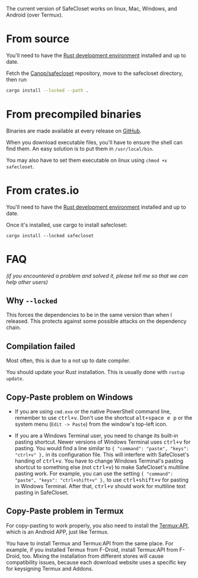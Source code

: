 
The current version of SafeCloset works on linux, Mac, Windows, and Android (over Termux).

# From source

You'll need to have the [Rust development environment](https://www.rustup.rs) installed and up to date.

Fetch the [Canop/safecloset](https://github.com/Canop/safecloset) repository, move to the safecloset directory, then run

```bash
cargo install --locked --path .
```

# From precompiled binaries

Binaries are made available at every release on [GitHub](https://github.com/Canop/safecloset/releases).

When you download executable files, you'll have to ensure the shell can find them. An easy solution is to put them in `/usr/local/bin`.

You may also have to set them executable on linux using `chmod +x safecloset`.

# From crates.io

You'll need to have the [Rust development environment](https://www.rustup.rs) installed and up to date.

Once it's installed, use cargo to install safecloset:

    cargo install --locked safecloset

# FAQ

*(if you encountered a problem and solved it, please tell me so that we can help other users)*

## Why `--locked`

This forces the dependencies to be in the same version than when I released.
This protects against some possible attacks on the dependency chain.

## Compilation failed

Most often, this is due to a not up to date compiler.

You should update your Rust installation.
This is usually done with `rustup update`.

## Copy-Paste problem on Windows

* If you are using `cmd.exe` or the native PowerShell command line, remember to use <kbd>ctrl+v</kbd>. Don't use the shortcut <kbd>alt+space e p</kbd> or the system menu (`Edit -> Paste`) from the window's top-left icon.

* If you are a Windows Terminal user, you need to change its built-in pasting shortcut. Newer versions of Windows Terminal uses <kbd>ctrl+v</kbd> for pasting. You would find a line similar to `{ "command": "paste", "keys": "ctrl+v" },` in its configuration file. This will interfere with SafeCloset's handing of <kbd>ctrl+v</kbd>. You have to change Windows Terminal's pasting shortcut to something else (not <kbd>ctrl+v</kbd>) to make SafeCloset's multiline pasting work. For example, you can use the setting `{ "command": "paste", "keys": "ctrl+shift+v" },` to use <kbd>ctrl+shift+v</kbd> for pasting in Windows Terminal. After that, <kbd>ctrl+v</kbd> should work for multiline text pasting in SafeCloset.

## Copy-Paste problem in Termux

For copy-pasting to work properly, you also need to install the [Termux:API](https://wiki.termux.com/wiki/Termux:API), which is an Android APP, just like Termux.

You have to install Termux and Termux:API from the same place. For example, if you installed Termux from F-Droid, install Termux:API from F-Droid, too. Mixing the installation from different stores will cause compatibility issues, because each download website uses a specific key for keysigning Termux and Addons.

